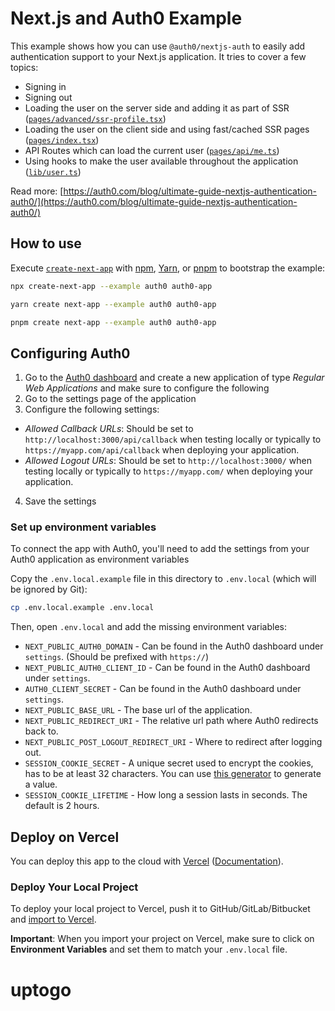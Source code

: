 # Next.js and Auth0 Example

This example shows how you can use `@auth0/nextjs-auth` to easily add authentication support to your Next.js application. It tries to cover a few topics:

- Signing in
- Signing out
- Loading the user on the server side and adding it as part of SSR ([`pages/advanced/ssr-profile.tsx`](pages/advanced/ssr-profile.tsx))
- Loading the user on the client side and using fast/cached SSR pages ([`pages/index.tsx`](pages/index.tsx))
- API Routes which can load the current user ([`pages/api/me.ts`](pages/api/me.ts))
- Using hooks to make the user available throughout the application ([`lib/user.ts`](lib/user.ts))

Read more: [https://auth0.com/blog/ultimate-guide-nextjs-authentication-auth0/](https://auth0.com/blog/ultimate-guide-nextjs-authentication-auth0/)

## How to use

Execute [`create-next-app`](https://github.com/vercel/next.js/tree/canary/packages/create-next-app) with [npm](https://docs.npmjs.com/cli/init), [Yarn](https://yarnpkg.com/lang/en/docs/cli/create/), or [pnpm](https://pnpm.io) to bootstrap the example:

```bash
npx create-next-app --example auth0 auth0-app
```

```bash
yarn create next-app --example auth0 auth0-app
```

```bash
pnpm create next-app --example auth0 auth0-app
```

## Configuring Auth0

1. Go to the [Auth0 dashboard](https://manage.auth0.com/) and create a new application of type _Regular Web Applications_ and make sure to configure the following
2. Go to the settings page of the application
3. Configure the following settings:

- _Allowed Callback URLs_: Should be set to `http://localhost:3000/api/callback` when testing locally or typically to `https://myapp.com/api/callback` when deploying your application.
- _Allowed Logout URLs_: Should be set to `http://localhost:3000/` when testing locally or typically to `https://myapp.com/` when deploying your application.

4. Save the settings

### Set up environment variables

To connect the app with Auth0, you'll need to add the settings from your Auth0 application as environment variables

Copy the `.env.local.example` file in this directory to `.env.local` (which will be ignored by Git):

```bash
cp .env.local.example .env.local
```

Then, open `.env.local` and add the missing environment variables:

- `NEXT_PUBLIC_AUTH0_DOMAIN` - Can be found in the Auth0 dashboard under `settings`. (Should be prefixed with `https://`)
- `NEXT_PUBLIC_AUTH0_CLIENT_ID` - Can be found in the Auth0 dashboard under `settings`.
- `AUTH0_CLIENT_SECRET` - Can be found in the Auth0 dashboard under `settings`.
- `NEXT_PUBLIC_BASE_URL` - The base url of the application.
- `NEXT_PUBLIC_REDIRECT_URI` - The relative url path where Auth0 redirects back to.
- `NEXT_PUBLIC_POST_LOGOUT_REDIRECT_URI` - Where to redirect after logging out.
- `SESSION_COOKIE_SECRET` - A unique secret used to encrypt the cookies, has to be at least 32 characters. You can use [this generator](https://generate-secret.vercel.app/32) to generate a value.
- `SESSION_COOKIE_LIFETIME` - How long a session lasts in seconds. The default is 2 hours.

## Deploy on Vercel

You can deploy this app to the cloud with [Vercel](https://vercel.com?utm_source=github&utm_medium=readme&utm_campaign=next-example) ([Documentation](https://nextjs.org/docs/deployment)).

### Deploy Your Local Project

To deploy your local project to Vercel, push it to GitHub/GitLab/Bitbucket and [import to Vercel](https://vercel.com/new?utm_source=github&utm_medium=readme&utm_campaign=next-example).

**Important**: When you import your project on Vercel, make sure to click on **Environment Variables** and set them to match your `.env.local` file.
# uptogo
